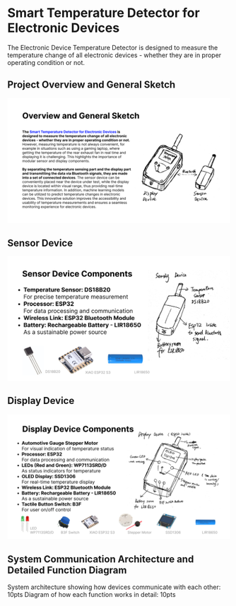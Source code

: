 # Smart Temperature Detector for Electronic Devices
The Electronic Device Temperature Detector is designed to measure the temperature change of all electronic devices - whether they are in proper operating condition or not.
## Project Overview and General Sketch
![](/assets/Slide1.png)
## Sensor Device
![](/assets/Slide2.png)
## Display Device
![](/assets/Slide3.png)
## System Communication Architecture and Detailed Function Diagram

System architecture showing how devices communicate with each other: 10pts
Diagram of how each function works in detail: 10pts
